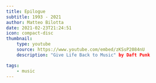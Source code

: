 ```yaml
---
title: Epilogue
subtitle: 1993 - 2021
author: Matteo Bilotta
date: 2021-02-23T21:24:51
icon: compact-disc
thumbnail:
    type: youtube
    source: https://www.youtube.com/embed/zKSsP2084nU
    description: "Give Life Back to Music" by Daft Punk

tags:
    - music
---
```

